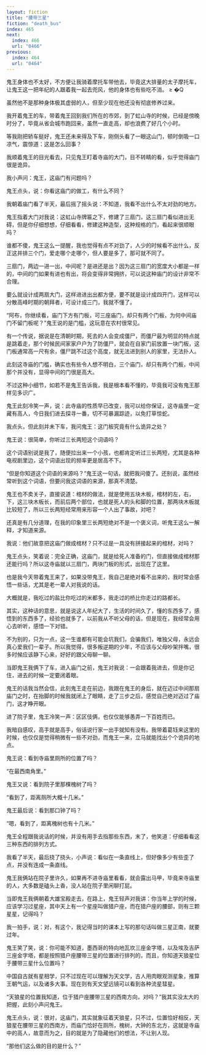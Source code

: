 ```yaml
---
layout: fiction
title: "腰带三星"
fiction: "death_bus"
index: 465
next:
  index: 466
  url: "0466"
previous:
  index: 464
  url: "0464"
---
```

鬼王身体也不太好，不方便让我骑着摩托车带他去，毕竟这大排量的太子摩托车，让鬼王这一把年纪的人跟着我一起去兜风，他的身体也有些吃不消。 ≥  �Q

虽然他不是那种身体极其虚弱的人，但至少现在他还没有彻底修养过来。

我开着鬼王的车，带着鬼王回到我们所在的市郊，到了虹山寺的时候，已经是傍晚时分了，毕竟从省会城市跑回来，虽然一直走高，却也浪费了好几个小时。

等我刚把轿车挺好，鬼王还未来得及下车，刚侧头看了一眼这山门，顿时倒吸一口凉气，震惊道：这是怎么回事？

我顺着鬼王的目光看去，只见鬼王盯着寺庙的大门，目不转睛的看，似乎觉得庙门很是诡异。

我小声问：鬼王，这庙门有问题吗？

鬼王点头，说：你看这庙门的做工，有什么不同？

我朝着庙门看了半天，最后摇了摇头说：不知道，我看不出什么不太对劲的地方。

鬼王指着大门对我说：这虹山寺牌匾之下，修建了三扇门，这三扇门看似进出无碍，但是你仔细想想，仔细看看，修建这种造型，这种规格的门，看起来很顺眼吗？

谁都不傻，鬼王这么一提醒，我也觉得有点不对劲了，人少的时候看不出什么，反正这并排三个门，爱走哪个走哪个，但人要是多了，那可就不同了。

三扇门，两边一进一出，中间呢？是进还是出？因为这三扇门的宽度大小都是一样的，中间的门如果有进也有出，将会变得非常拥挤，可以说这种庙门的设计非常不合理。

要么就设计成两扇大门，这样进进出出都方便，要不就是设计成四开门，这样可以分散高峰时期的朝拜者，可设计成三门，我就不懂了。

“阿布，你继续看，庙门下方有门板，可三座庙门，却只有两个门板，为何中间庙门不留门板呢？”鬼王说的是门槛，这玩意在农村很常见。

有一个传说，据说是在清朝时期，死去的人会变成僵尸，而僵尸最为明显的特点就是跳着走，那个时候民间家家户户为了防僵尸，就会在自家门前放置一块门板，这门板通常高一尺有余，僵尸跳不过这个高度，就无法进到别人的家里，无法扑人。

此刻这寺庙的门槛，确实也有些令人想不明白，三个庙门，却只有两个门板，中间那个并没有，显得中间的门很是高大。

不过这种小细节，如若不是鬼王告诉我，我是根本看不懂的，毕竟我可没有鬼王那样见多识广。

鬼王此刻冷笑一声，说：此寺庙的性质早已改变，我可以给你保证，这寺庙里一定藏有高人，今日我们进去探寻一番，切不可暴漏踪迹，以免打草惊蛇。

我点头，但此刻并未下车，我问鬼王：这门板究竟有什么诡异之处？

鬼王说：很简单，你听过三长两短这个词语吗？

这个词语别说是我了，随便拉出来一个小孩，也都肯定听过三长两短，尤其是各种电视剧里边，这个词语出现的频率更是居高不下。

“但是你知道这个词语的来源吗？”鬼王这一句话，就把我问傻了。还别说，虽然经常听到这个词语，但要问我这词语的来源，那真不清楚。

鬼王也不卖关子，直接说道：棺材的做法，就是使用五块木板，棺材的左，右，下，这三块木板长，而前后两个部位，也就是死人的头和脚的位置，那两块木板就比较短了，所以三长两短经常用来形容一个人出了事故，对吧？

还真是有几分道理，在我的印象里三长两短绝对不是一个褒义词，听鬼王这么一解释，才知道来源。

我说：他们故意把这庙门做成棺材？只不过是一具没有拼接起来的棺材，对吗？

鬼王点头，笑着说：完全正确，这庙门，就是给死人准备的门，但直接做成棺材那还能行吗？所以这寺庙就以三扇门，两块门板的形式，出现在了这里。

也是我今天带着鬼王来了，如果没带鬼王，我自己是绝对看不出来的，我时常会感悟一些话，尤其是老一辈人对我说的话。

大概就是，我吃过的盐比你吃过的米都多，我走过的桥比你走过的路都长。

其实，这种话的意思，就是说这人年纪大了，生活的时间久了，懂的东西多了，感悟到的东西多了，经验也就多了，以前我从不听父母的话，但是现在，我经常会用心去听听，感悟一下对错。

不为别的，只为一点，这一生谁都有可能会坑我们，会骗我们，唯独父母，永远会真心爱我们一辈子。所以我觉得，很多叛逆期的少年，不应该与父母吵架拌嘴，很多时候应该静下心来，好好的跟父母聊一聊。

当即鬼王我俩下了车，进入庙门之前，鬼王对我说：一会跟着我进去，但是你记住，进去的时候一定要闭着眼。

鬼王的话我当然会信，此刻鬼王走在前边，我跟在鬼王的身后，就在迈过中间那扇庙门之时，在抬脚的时候我就闭上了眼睛，走了三步之后，感觉自己绝对迈过了庙门，这才睁开眼。

进了院子里，鬼王冷笑一声：区区伎俩，也仅仅能够愚弄一下百姓而已。

我暗自感叹，高手就是高手，俗话说行家一出手就知有没有。我带着葛钰来这里的时候，也仅仅是觉得稍微有一些不对劲，而鬼王一来，立马就能找出个个诡异的地点。

鬼王说：看到寺庙里厕所的位置了吗？

“在最西南角里。”

鬼王又说：看到院子里那棵槐树了吗？

“看到了，距离厕所大概十几米。”

鬼王最后说：看到那口钟了吗？

“嗯，看到了，距离槐树也有十几米。”

鬼王全程跟我说话的时候，并没有用手去指那些东西，末了，他笑道：仔细看看这三种东西的排列方式。

我看了半天，最后挠了挠头，小声说：看似在一条直线上，但好像多少有些歪了点，并没有连成一条直线。

鬼王我俩站在院子里许久，如果再不进寺庙里看看，就会露出马甲，毕竟来寺庙里的人，大多数是磕头上香，没人站在院子里闲聊打屁。

当即鬼王我俩朝着大雄宝殿走去，在路上，鬼王轻声对我讲：你当年上学的时候，应该学习过星座，其中天上有一个星座叫做猎户座，而在猎户座的腰部，则有三颗星星，记得吗？

我一拍手，说：对，有这个，我记得当时的课本上写的那句话叫做三星正南，就要过年。

鬼王笑了笑，说：你可能不知道，墨西哥的特向地瓦坎三座金字塔，以及埃及吉萨三座金字塔，都是按照猎户座腰带三星的位置进行排列的，而且，你知道天狼星位于腰带三星什么位置吗？

中国自古就有星相学，只不过现在可以理解为天文学，古人用肉眼观测星象，推算王朝气运，以及诸多大事。现在则有天文望远镜可以看到各种流星彗星。

“天狼星的位置我知道，位于猎户座腰带三星的西南方向，对吗？”我其实没太大的把握，此刻小声问鬼王。

鬼王点头，说：很对，这庙门，其实就象征着天狼星，只不过，位置恰好相反，天狼星在腰带三星的西南方，而庙门恰好在厕所，槐树，大钟的东北方，这就是寺庙中的高人，故意而为之，目的就是为了隐藏他们的想法，不让别人现。

“那他们这么做的目的是什么？”
